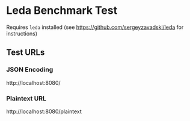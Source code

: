 # Leda  Benchmark Test

Requires `leda` installed (see https://github.com/sergeyzavadski/leda for instructions)
    


## Test URLs
### JSON Encoding 

http://localhost:8080/



### Plaintext URL

http://localhost:8080/plaintext
